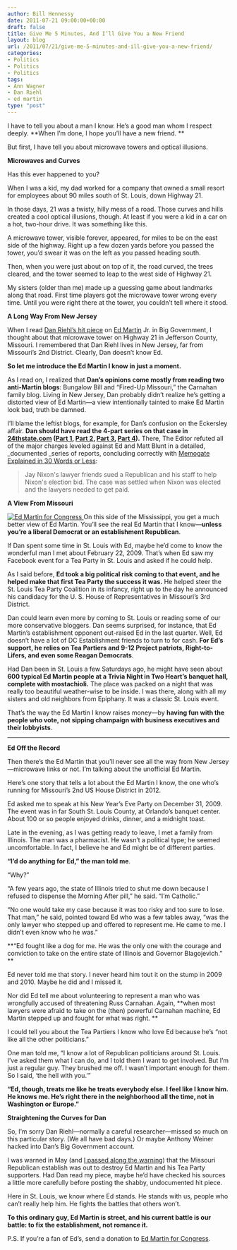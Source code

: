 ```yaml
---
author: Bill Hennessy
date: 2011-07-21 09:00:00+00:00
draft: false
title: Give Me 5 Minutes, And I’ll Give You a New Friend
layout: blog
url: /2011/07/21/give-me-5-minutes-and-ill-give-you-a-new-friend/
categories:
- Politics
- Politics
- Politics
tags:
- Ann Wagner
- Dan Riehl
- ed martin
type: "post"
---
```


I have to tell you about a man I know. He’s a good man whom I respect deeply. **When I’m done, I hope you’ll have a new friend. **

But first, I have tell you about microwave towers and optical illusions.

**Microwaves and Curves**

Has this ever happened to you?

When I was a kid, my dad worked for a company that owned a small resort for employees about 90 miles south of St. Louis, down Highway 21. 

In those days, 21 was a twisty, hilly mess of a road. Those curves and hills created a cool optical illusions, though. At least if you were a kid in a car on a hot, two-hour drive. It was something like this. 

A microwave tower, visible forever, appeared, for miles to be on the east side of the highway. Right up a few dozen yards before you passed the tower, you’d swear it was on the left as you passed heading south. 

Then, when you were just about on top of it, the road curved, the trees cleared, and the tower seemed to leap to the west side of Highway 21. 

My sisters (older than me) made up a guessing game about landmarks along that road. First time players got the microwave tower wrong every time. Until you were right there at the tower, you couldn’t tell where it stood. 

**A Long Way From New Jersey**

When I read [Dan Riehl’s hit piece](https://biggovernment.com/driehl/2011/07/20/ann-wagner-bests-ed-martin-in-missouri-2nd-district-on-all-fronts/) on [Ed Martin](https://edmartinforcongress.com/) Jr. in Big Government, I thought about that microwave tower on Highway 21 in Jefferson County, Missouri. I remembered that Dan Riehl lives in New Jersey, far from Missouri’s 2nd District. Clearly, Dan doesn’t know Ed. 

**So let me introduce the Ed Martin I know in just a moment.**

As I read on, I realized that **Dan’s opinions come mostly from reading two anti-Martin blogs**: Bungalow Bill and “Fired-Up Missouri,” the Carnahan family blog. Living in New Jersey, Dan probably didn’t realize he’s getting a distorted view of Ed Martin—a view intentionally tainted to make Ed Martin look bad, truth be damned. 

I’ll blame the leftist blogs, for example, for Dan’s confusion on the Eckersley affair. **Dan should have read the 4-part series on that case in **[**24thstate.com**](https://www.24thstate.com/ed-martin/page/2/)** (**[**Part 1**](https://www.24thstate.com/2010/10/russ-carnahan-ad-falsely-calls-scott-eckersley-whistleblower.html)**, **[**Part 2**](https://www.24thstate.com/2010/10/scott-eckersley-was-tardy-exhausted-and-admits-he-deserved-to-be-fired.html)**, **[**Part 3**](https://www.24thstate.com/2010/10/scott-eckersley-was-also-insubordinate.html)**, **[**Part 4**](https://www.24thstate.com/2010/10/eckersley-and-memogate-wrap-up.html)**).** There, The Editor refuted all of the major charges leveled against Ed and Matt Blunt in a detailed, _documented _series of reports, concluding correctly with [Memogate Explained in 30 Words or Less](https://www.24thstate.com/2010/10/memogate-explained-in-30-words-or-less.html):



>   Jay Nixon's lawyer friends sued a Republican and his staff to help Nixon's election bid. The case was settled when Nixon was elected and the lawyers needed to get paid.  





**A View From Missouri**

[![Ed Martin for Congress](https://hennessysview.com/wp-content/uploads/2011/07/ed-martin-kickoff_thumb.jpg)
](https://hennessysview.com/wp-content/uploads/2011/07/ed-martin-kickoff.jpg)On this side of the Mississippi, you get a much better view of Ed Martin. You’ll see the real Ed Martin that I know—**unless you’re a liberal Democrat or an establishment Republican**. 

If Dan spent some time in St. Louis with Ed, maybe he’d come to know the wonderful man I met about February 22, 2009. That’s when Ed saw my Facebook event for a Tea Party in St. Louis and asked if he could help. 

As I said before, **Ed took a big political risk coming to that event, and he helped make that first Tea Party the success it was.** He helped steer the St. Louis Tea Party Coalition in its infancy, right up to the day he announced his candidacy for the U. S. House of Representatives in Missouri’s 3rd District. 

Dan could learn even more by coming to St. Louis or reading some of our more conservative bloggers. Dan seems surprised, for instance, that Ed Martin’s establishment opponent out-raised Ed in the last quarter. Well, Ed doesn’t have a lot of DC Establishment friends to turn to for cash. **For Ed’s support, he relies on Tea Partiers and 9-12 Project patriots, Right-to-Lifers, and even some Reagan Democrats**. 

Had Dan been in St. Louis a few Saturdays ago, he might have seen about **600 typical Ed Martin people at a Trivia Night in Two Heart’s banquet hall, complete with mostachioli.** The place was packed on a night that was really too beautiful weather-wise to be inside. I was there, along with all my sisters and old neighbors from Epiphany. It was a classic St. Louis event. 

That’s the way the Ed Martin I know raises money—by **having fun with the people who vote, not sipping champaign with business executives and their lobbyists**.

****

**Ed Off the Record**

Then there’s the Ed Martin that you’ll never see all the way from New Jersey—microwave links or not. I’m talking about the unofficial Ed Martin. 

Here’s one story that tells a lot about the Ed Martin I know, the one who’s running for Missouri’s 2nd US House District in 2012.

Ed asked me to speak at his New Year’s Eve Party on December 31, 2009. The event was in far South St. Louis County, at Orlando’s banquet center. About 100 or so people enjoyed drinks, dinner, and a midnight toast.

Late in the evening, as I was getting ready to leave, I met a family from Illinois. The man was a pharmacist. He wasn’t a political type; he seemed uncomfortable. In fact, I believe he and Ed might be of different parties.

**“I’d do anything for Ed,” the man told me**. 

“Why?”

“A few years ago, the state of Illinois tried to shut me down because I refused to dispense the Morning After pill,” he said. “I’m Catholic.”

“No one would take my case because it was too risky and too sure to lose. That man,” he said, pointed toward Ed who was a few tables away, “was the only lawyer who stepped up and offered to represent me. He came to me. I didn’t even know who he was.”

**“Ed fought like a dog for me. He was the only one with the courage and conviction to take on the entire state of Illinois and Governor Blagojevich.” **

Ed never told me that story. I never heard him tout it on the stump in 2009 and 2010. Maybe he did and I missed it. 

Nor did Ed tell me about volunteering to represent a man who was wrongfully accused of threatening Russ Carnahan. Again, **when most lawyers were afraid to take on the (then) powerful Carnahan machine, Ed Martin stepped up and fought for what was right. **

I could tell you about the Tea Partiers I know who love Ed because he’s “not like all the other politicians.” 

One man told me, “I know a lot of Republican politicians around St. Louis. I’ve asked them what I can do, and I told them I want to get involved. But I’m just a regular guy. They brushed me off. I wasn’t important enough for them. So I said, ‘the hell with you.’”

**“Ed, though, treats me like he treats everybody else. I feel like I know him. He knows me. He’s right there in the neighborhood all the time, not in Washington or Europe.”**

**Straightening the Curves for Dan**

So, I’m sorry Dan Riehl—normally a careful researcher—missed so much on this particular story. (We all have bad days.) Or maybe Anthony Weiner hacked into Dan’s Big Government account. 

I was warned in May (and [I passed along the warning](https://hennessysview.com/campaigns-and-elections/name-the-one-tea-partier-in-the-race/)) that the Missouri Republican establish was out to destroy Ed Martin and his Tea Party supporters. Had Dan read my piece, maybe he’d have checked his sources a little more carefully before posting the shabby, undocumented hit piece. 

Here in St. Louis, we know where Ed stands. He stands with us, people who can’t really help him. He fights the battles that others won’t. 

**To this ordinary guy, Ed Martin is street, and his current battle is our battle: to fix the establishment, not romance it.**

P.S. If you’re a fan of Ed’s, send a donation to [Ed Martin for Congress](https://edmartinforcongress.com).

